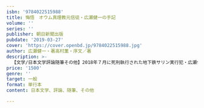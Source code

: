 ```yaml
---
isbn: '9784022515988'
title: 悔悟　オウム真理教元信徒・広瀬健一の手記
volume: ''
series: ''
publisher: 朝日新聞出版
pubdate: '2019-03-27'
cover: 'https://cover.openbd.jp/9784022515988.jpg'
author: 広瀬健一・著高村薫・序文／著
description: >-
  【文学/日本文学評論随筆その他】2018年７月に死刑執行された地下鉄サリン実行犯・広瀬健一。悔悟の念に駆られつつ、なぜ自身がオウムの教義に惹かれたのか、教団が何を目指したのか、理系の目で分析された精緻な手記を公開する。司法が迂回したオウムの宗教的側面を真正面から見据える記録である。
price: '1500'
genre: ''
target: 一般
format: 単行本
content: 日本文学、評論、随筆、その他

---
```

